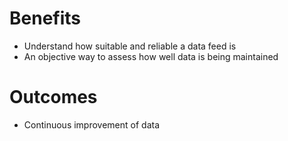 # Benefits

- Understand how suitable and reliable a data feed is
- An objective way to assess how well data is being maintained

# Outcomes

- Continuous improvement of data